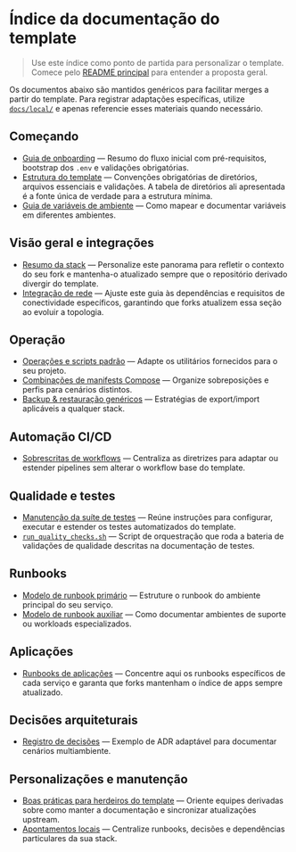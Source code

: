 # Índice da documentação do template

> Use este índice como ponto de partida para personalizar o template. Comece pelo [README principal](../README.md) para entender a proposta geral.

Os documentos abaixo são mantidos genéricos para facilitar merges a partir do template. Para registrar adaptações específicas,
utilize [`docs/local/`](./local/README.md) e apenas referencie esses materiais quando necessário.

## Começando

- [Guia de onboarding](./ONBOARDING.md) — Resumo do fluxo inicial com pré-requisitos, bootstrap dos `.env` e validações obrigatórias.
- [Estrutura do template](./STRUCTURE.md) — Convenções obrigatórias de diretórios, arquivos essenciais e validações. A tabela de diretórios ali apresentada é a fonte única de verdade para a estrutura mínima.
- [Guia de variáveis de ambiente](../env/README.md) — Como mapear e documentar variáveis em diferentes ambientes.

## Visão geral e integrações

- [Resumo da stack](./OVERVIEW.md) — Personalize este panorama para refletir o contexto do seu fork e mantenha-o atualizado sempre que o repositório derivado divergir do template.
- [Integração de rede](./NETWORKING_INTEGRATION.md) — Ajuste este guia às dependências e requisitos de conectividade específicos, garantindo que forks atualizem essa seção ao evoluir a topologia.

## Operação

- [Operações e scripts padrão](./OPERATIONS.md) — Adapte os utilitários fornecidos para o seu projeto.
- [Combinações de manifests Compose](./COMPOSE_GUIDE.md) — Organize sobreposições e perfis para cenários distintos.
- [Backup & restauração genéricos](./BACKUP_RESTORE.md) — Estratégias de export/import aplicáveis a qualquer stack.

## Automação CI/CD

- [Sobrescritas de workflows](./ci-overrides.md) — Centraliza as diretrizes para adaptar ou estender pipelines sem alterar o workflow base do template.

## Qualidade e testes

- [Manutenção da suíte de testes](../tests/README.md) — Reúne instruções para configurar, executar e estender os testes automatizados do template.
- [`run_quality_checks.sh`](../scripts/run_quality_checks.sh) — Script de orquestração que roda a bateria de validações de qualidade descritas na documentação de testes.

## Runbooks

- [Modelo de runbook primário](./core.md) — Estruture o runbook do ambiente principal do seu serviço.
- [Modelo de runbook auxiliar](./media.md) — Como documentar ambientes de suporte ou workloads especializados.

## Aplicações

- [Runbooks de aplicações](./apps/README.md) — Concentre aqui os runbooks específicos de cada serviço e garanta que forks mantenham o índice de apps sempre atualizado.

## Decisões arquiteturais

- [Registro de decisões](./ADR/0001-multi-environment-structure.md) — Exemplo de ADR adaptável para documentar cenários multiambiente.

## Personalizações e manutenção

- [Boas práticas para herdeiros do template](./TEMPLATE_BEST_PRACTICES.md) — Oriente equipes derivadas sobre como manter a documentação e sincronizar atualizações upstream.
- [Apontamentos locais](./local/README.md) — Centralize runbooks, decisões e dependências particulares da sua stack.
